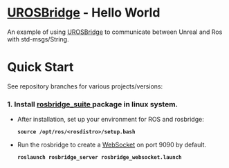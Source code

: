 
# [UROSBridge](https://github.com/robcog-iai/UROSBridge) - Hello World

An example of using [UROSBridge](https://github.com/robcog-iai/UROSBridge) to communicate between Unreal and Ros with std-msgs/String. 

# Quick Start

See repository branches for various projects/versions:

### 1. Install [rosbridge_suite ](http://wiki.ros.org/rosbridge_suite) package in linux system.
* After installation, set up your environment for ROS and rosbridge:

   **```source /opt/ros/<rosdistro>/setup.bash```**
   
* Run the rosbridge to create a [WebSocket](https://www.websocket.org/) on port 9090 by default.

   **```roslaunch rosbridge_server rosbridge_websocket.launch```**

